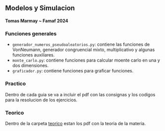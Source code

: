 ## Modelos y Simulacion

#### Tomas Marmay ~ Famaf 2024

### Funciones generales

-   `generador_numeros_pseudoaleatorios.py`: contiene las funciones de VonNeumann, generador congruencial mixto, multiplicativo y algunas funciones auxiliares.
-   `monte_carlo.py`: contiene funciones para calcular moente carlo en una y dos dimensiones.
-   `graficador.py`: contiene funciones para graficar funciones.

### Practico

Dentro de cada guia se va a incluir el pdf con las consignas y los codigos para la resolucion de los ejercicios.


### Teorico 

Dentro de la carpeta [teorico](/teorico/) estan los pdf con la teoria de la materia.